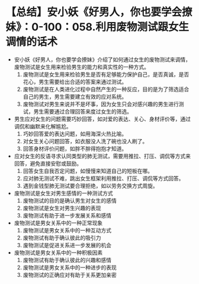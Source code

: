 # 【总结】安小妖《好男人，你也要学会撩妹》：0-100：058.利用废物测试跟女生调情的话术

-   安小妖《好男人，你也要学会撩妹》介绍了如何通过女生的废物测试来调情，废物测试是女生用来检验男生的能力和真实性的一种方式。
    1.  废物测试是女生用来检验男生是否有足够能力保护自己，是否真诚，是否花心，男生需要给出合适的答案来通过测试。
    2.  废物测试是在人类进化过程中自然产生的一种反应，目的是为了筛选适合自己的男生，男生需要建立有效的应对系统。
    3.  废物测试对男生来说并不是坏事，因为女生只会对感兴趣的男生进行测试，男生需要通过合理回答来度过女生的筛选。
-   男生应对女生的问题需要巧妙回答，如对爱的表达、关心、身材评价等，通过调侃和幽默来化解尴尬。
    1.  巧妙回答爱的表达问题，如用海深火热比喻。
    2.  对女生关心问题回答，如衣服没人洗了碗也没人刷了。
    3.  回答身材评价问题，如胖不胖得抱抱才知道。
-   应对女生的反语寻求认同类型的肺无测试，需要用推拉、打压、调侃等方式来回答，避免直接安慰或鼓励。
    1.  回答女生自我否定问题，如慢慢来知道自己的短板在哪。
    2.  应对肺无测试不难，跳出女生框架利用推拉、打压、调侃等方式回答。
    3.  遇到金钱型肺无测试要合理拒绝，如以劳务交换方式周旋。
-   废物测试是女生对男生感情的一种测试方式
    1.  废物测试的目的是确认男生对女生的感情
    2.  废物测试是女生对男生兴趣的表现
    3.  废物测试有助于进一步发展关系和感情
-   废物测试是男女关系中的一种正常现象
    1.  废物测试是男女关系中的一种互动方式
    2.  废物测试有助于确认彼此的吸引力
    3.  废物测试是促进关系进一步发展的机会
-   废物测试是男女关系中的一种积极因素
    1.  废物测试有助于确认彼此的兴趣和感情
    2.  废物测试是男女关系中的一种进步的表现
    3.  废物测试的正确应对有助于关系更加亲密